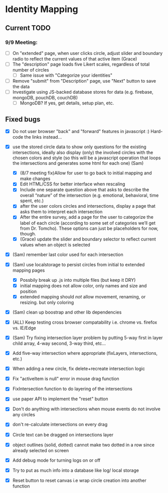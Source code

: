 # Identity Mapping

## Current TODO

### 9/9 Meeting:
  - [ ] On "extended" page, when user clicks circle, adjust slider and boundary radio to reflect the current values of that active item (Grace)
  - [ ] The "description" page loads five Likert scales, regardless of total number of circles
    - [ ] Same issue with "Categorize your identities"
  - [ ] Remove "submit" from "Description" page, use "Next" button to save the data
  - [ ] Investigate using JS-backed database stores for data (e.g. firebase, mongoDB, pouchDB, couchDB)
    - [ ] MongoDB? If yes, get details, setup plan, etc.
## Fixed bugs
  - [x] Do not user browser "back" and "forward" features in javascript :) Hard-code the links instead...
 - [x] use the stored circle data to show only questions for the existing intersections, ideally also display (only) the involved circles with the chosen colors and style (so this will be a javascript operation that loops the intersections and generates some html for each one) (Sam)
   - [x] (8/7 meeting fix)Allow for user to go back to initial mapping and make changes
   - [x] Edit HTML/CSS for better interface when rescaling
   - [x] Include one separate question above that asks to describe the overall “nature” of the intersection (e.g. emotional, behavioral, time spent, etc.)
   - [x] after the user colors circles and intersections, display a page that asks them to interpret each intersection
   - [x] After the entire survey, add a page for the user to categorize the label of each circle (according to some set of categories we’ll get from Dr. Tomcho). These options can just be placeholders for now, though.
   - [x] (Grace) update the slider and boundary selector to reflect current values when an object is selected
  - [x] (Sam) remember last color used for each intersection
  - [x] (Sam) use localstorage to persist circles from initial to extended mapping pages
    - [x] Possbily break up .js into multiple files (but keep it DRY)
    - [x] initial mapping does not allow color, only names and size and position
    - [x] extended mapping should *not* allow movement, renaming, or resizing. but only coloring 
  - [x] (Sam) clean up boostrap and other lib dependencies
  - [x] (ALL) Keep testing cross browser compatability i.e. chrome vs. firefox vs. IE/Edge
  - [x] (Sam) Try fixing intersection layer problem by putting 5-way first in layer child array, 4-way second, 3-way third, etc...
  - [x] Add five-way intersection where appropriate (fixLayers, intersections, etc.)
  - [x] When adding a new circle, fix delete+recreate intersection logic
  - [x] Fix "activeItem is null" error in mouse drag function
  - [x] FixIntersection function to do layering of the intersections
  - [x] use paper API to implement the "reset" button
  - [x] Don't do anything with intersections when mouse events do not involve any circles
  - [x] don't re-calculate intersections on every drag
  - [x] Circle text can be dragged on intersections layer
  - [x] object outlines (solid, dotted) cannot make two dotted in a row since already selected on screen
  - [x] Add debug mode for turning logs on or off
  - [x] Try to put as much info into a database like log/ local storage
  - [x] Reset button to reset canvas i.e wrap circle creation into another function

